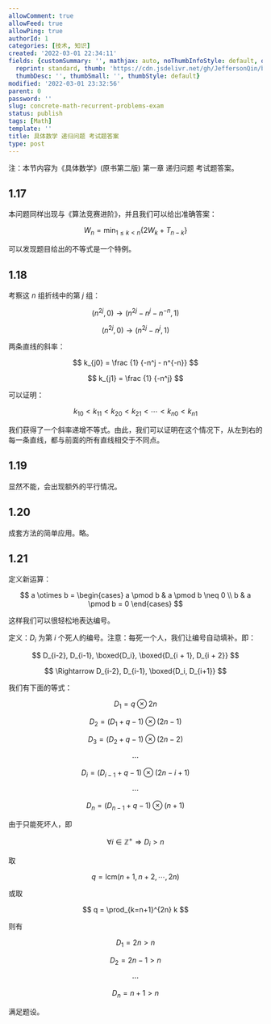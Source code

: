 ```yaml
---
allowComment: true
allowFeed: true
allowPing: true
authorId: 1
categories: [技术, 知识]
created: '2022-03-01 22:34:11'
fields: {customSummary: '', mathjax: auto, noThumbInfoStyle: default, outdatedNotice: 'no',
  reprint: standard, thumb: 'https://cdn.jsdelivr.net/gh/JeffersonQin/blog-asset@latest/usr/picgo/concrete-math.png',
  thumbDesc: '', thumbSmall: '', thumbStyle: default}
modified: '2022-03-01 23:32:56'
parent: 0
password: ''
slug: concrete-math-recurrent-problems-exam
status: publish
tags: [Math]
template: ''
title: 具体数学 递归问题 考试题答案
type: post
---
```

注：本节内容为《具体数学》(原书第二版) 第一章 递归问题 考试题答案。

## 1.17

本问题同样出现与《算法竞赛进阶》，并且我们可以给出准确答案：

$$
	W_n = \min _{1 \leq k < n} \{ 2W_k + T_{n-k} \}
$$

可以发现题目给出的不等式是一个特例。

## 1.18

考察这 $n$ 组折线中的第 $j$ 组：

$$
	(n^{2j}, 0) \rightarrow (n^{2j} - n^j - n^{-n}, 1)
$$

$$
	(n^{2j}, 0) \rightarrow (n^{2j} - n^j, 1)
$$

两条直线的斜率：

$$
	k_{j0} = \frac {1} {-n^j - n^{-n}}
$$

$$
	k_{j1} = \frac {1} {-n^j}
$$

可以证明：

$$
	k_{10} < k_{11} < k_{20} < k_{21} < \cdots < k_{n0} < k_{n1}
$$

我们获得了一个斜率递增不等式。由此，我们可以证明在这个情况下，从左到右的每一条直线，都与前面的所有直线相交于不同点。

## 1.19

显然不能，会出现额外的平行情况。

## 1.20

成套方法的简单应用。略。

## 1.21

定义新运算：

$$
	a \otimes b = \begin{cases}
		a \pmod b & a \pmod b \neq 0 \\ 
		b & a \pmod b = 0
	\end{cases}
$$

这样我们可以很轻松地表达编号。

定义：$D_i$ 为第 $i$ 个死人的编号。注意：每死一个人，我们让编号自动填补。即：

$$
	D_{i-2}, D_{i-1}, \boxed{D_i}, \boxed{D_{i + 1}, D_{i + 2}}
$$

$$
	\Rightarrow D_{i-2}, D_{i-1}, \boxed{D_i, D_{i+1}}
$$

我们有下面的等式：

$$
	D_1 = q \otimes 2n
$$

$$
	D_2 = (D_1 + q - 1) \otimes (2n - 1)
$$

$$
	D_3 = (D_2 + q - 1) \otimes (2n - 2)
$$

$$
	\cdots
$$

$$
	D_i = (D_{i-1} + q - 1) \otimes (2n - i + 1)
$$

$$
	\cdots
$$

$$
	D_n = (D_{n-1} + q - 1) \otimes (n + 1)
$$

由于只能死坏人，即

$$
	\forall i \in \mathbb Z^+ \Rightarrow D_i > n
$$

取

$$
	q = \text{lcm} (n+1, n+2, \cdots, 2n)
$$

或取

$$
	q = \prod_{k=n+1}^{2n} k
$$

则有

$$
	D_1 = 2n > n
$$

$$
	D_2 = 2n-1 > n
$$

$$
	\cdots
$$

$$
	D_n = n + 1 > n
$$

满足题设。
